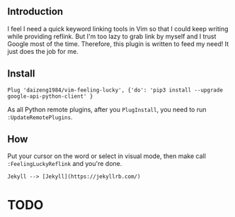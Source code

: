 ## Introduction
I feel I need a quick keyword linking tools in Vim so that I could keep writing while providing reflink. But I'm too lazy to grab link by myself and I trust Google most of the time. Therefore, this plugin is written to feed my need! It just does the job for me.

## Install
```
Plug 'daizeng1984/vim-feeling-lucky', {'do': 'pip3 install --upgrade google-api-python-client' }
```
As all Python remote plugins, after you `PlugInstall`, you need to run `:UpdateRemotePlugins`.

## How
Put your cursor on the word or select in visual mode, then make call `:FeelingLuckyReflink` and you're done.

```
Jekyll --> [Jekyll](https://jekyllrb.com/)
```

# TODO
